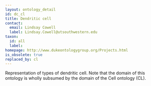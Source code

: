 ```yaml
---
layout: ontology_detail
id: dc_cl
title: Dendritic cell
contact:
  email: Lindsay Cowell
  label: Lindsay.Cowell@utsouthwestern.edu
taxon:
  id: all
  label: 
homepage: http://www.dukeontologygroup.org/Projects.html
is_obsolete: true
replaced_by: cl
---
```


Representation of types of dendritic cell. Note that the domain of this ontology is wholly subsumed by the domain of the Cell ontology (CL).
